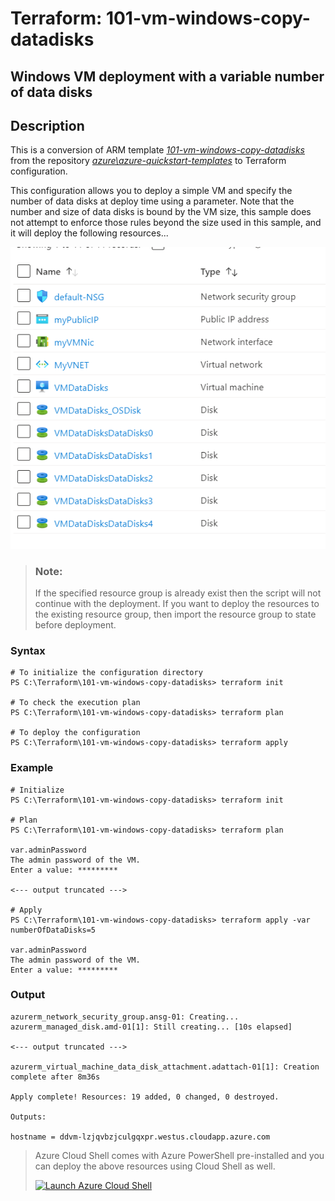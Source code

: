 # Terraform: 101-vm-windows-copy-datadisks
## Windows VM deployment with a variable number of data disks
## Description 

This is a conversion of ARM template *[101-vm-windows-copy-datadisks](https://github.com/Azure/azure-quickstart-templates/tree/master/101-vm-windows-copy-datadisks)* from the repository *[azure\azure-quickstart-templates](https://github.com/Azure/azure-quickstart-templates)* to Terraform configuration.

This configuration allows you to deploy a simple VM and specify the number of data disks at deploy time using a parameter. Note that the number and size of data disks is bound by the VM size, this sample does not attempt to enforce those rules beyond the size used in this sample, and it will deploy the following resources...

![output](resources.png)

> ### Note:
> If the specified resource group is already exist then the script will not continue with the deployment. If you want to deploy the resources to the existing resource group, then import the resource group to state before deployment.

### Syntax
```
# To initialize the configuration directory
PS C:\Terraform\101-vm-windows-copy-datadisks> terraform init 

# To check the execution plan
PS C:\Terraform\101-vm-windows-copy-datadisks> terraform plan

# To deploy the configuration
PS C:\Terraform\101-vm-windows-copy-datadisks> terraform apply
``` 

### Example
```
# Initialize
PS C:\Terraform\101-vm-windows-copy-datadisks> terraform init 

# Plan
PS C:\Terraform\101-vm-windows-copy-datadisks> terraform plan

var.adminPassword
The admin password of the VM.
Enter a value: *********

<--- output truncated --->

# Apply
PS C:\Terraform\101-vm-windows-copy-datadisks> terraform apply -var numberOfDataDisks=5

var.adminPassword
The admin password of the VM.
Enter a value: *********
```

### Output
```
azurerm_network_security_group.ansg-01: Creating...
azurerm_managed_disk.amd-01[1]: Still creating... [10s elapsed]

<--- output truncated --->

azurerm_virtual_machine_data_disk_attachment.adattach-01[1]: Creation complete after 8m36s

Apply complete! Resources: 19 added, 0 changed, 0 destroyed.

Outputs:

hostname = ddvm-lzjqvbzjculgqxpr.westus.cloudapp.azure.com
```

> Azure Cloud Shell comes with Azure PowerShell pre-installed and you can deploy the above resources using Cloud Shell as well.
>
>[![](https://shell.azure.com/images/launchcloudshell.png "Launch Azure Cloud Shell")](https://shell.azure.com)
